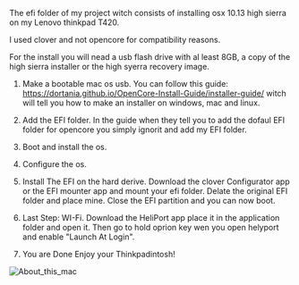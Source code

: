 The efi folder of my project witch consists of installing osx 10.13 high sierra on my Lenovo thinkpad T420. 

I used clover and not opencore for compatibility reasons.

For the install you will nead a usb flash drive with al least 8GB, a copy of the high sierra installer or the high syerra recovery image.

1) Make a bootable mac os usb. You can follow this guide: https://dortania.github.io/OpenCore-Install-Guide/installer-guide/ witch will tell you how to make an installer on windows, mac and linux. 

2) Add the EFI folder. In the guide when they tell you to add the dofaul EFI folder for opencore you simply ignorit and add my EFI folder.

3) Boot and install the os.

4) Configure the os.

5) Install The EFI on the hard derive. Download the clover Configurator app or the EFI mounter app and mount your efi folder. Delate the original EFI folder and place mine. Close the EFI partition and you can now boot.

6) Last Step: WI-Fi. Download the HeliPort app place it in the application folder and open it. Then go to hold oprion key wen you open helyport and enable "Launch At Login".

7) You are Done Enjoy your Thinkpadintosh!


![About_this_mac](https://user-images.githubusercontent.com/41386727/112048663-f0e23a80-8b4e-11eb-81ec-f0fbac13e26c.png)
